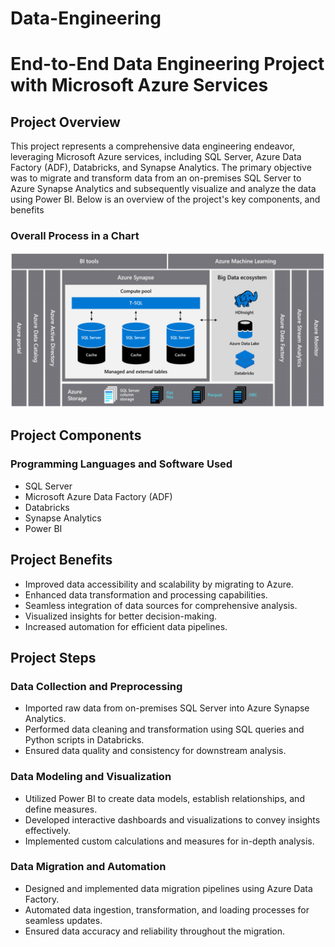 # Data-Engineering

# End-to-End Data Engineering Project with Microsoft Azure Services

## Project Overview

This project represents a comprehensive data engineering endeavor, leveraging Microsoft Azure services, including SQL Server, Azure Data Factory (ADF), Databricks, and Synapse Analytics. The primary objective was to migrate and transform data from an on-premises SQL Server to Azure Synapse Analytics and subsequently visualize and analyze the data using Power BI. Below is an overview of the project's key components, and benefits

### Overall Process in a Chart
<img src="https://github.com/VasanthM27/Data-Engineering/blob/main/analytics-solutions-overview.png"/></br>

## Project Components

### Programming Languages and Software Used

- SQL Server
- Microsoft Azure Data Factory (ADF)
- Databricks
- Synapse Analytics
- Power BI

## Project Benefits

- Improved data accessibility and scalability by migrating to Azure.
- Enhanced data transformation and processing capabilities.
- Seamless integration of data sources for comprehensive analysis.
- Visualized insights for better decision-making.
- Increased automation for efficient data pipelines.

## Project Steps

### Data Collection and Preprocessing

- Imported raw data from on-premises SQL Server into Azure Synapse Analytics.
- Performed data cleaning and transformation using SQL queries and Python scripts in Databricks.
- Ensured data quality and consistency for downstream analysis.

### Data Modeling and Visualization

- Utilized Power BI to create data models, establish relationships, and define measures.
- Developed interactive dashboards and visualizations to convey insights effectively.
- Implemented custom calculations and measures for in-depth analysis.

### Data Migration and Automation

- Designed and implemented data migration pipelines using Azure Data Factory.
- Automated data ingestion, transformation, and loading processes for seamless updates.
- Ensured data accuracy and reliability throughout the migration.
